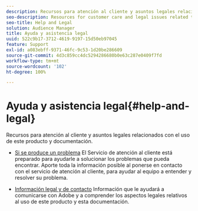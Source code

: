 ```yaml
---
description: Recursos para atención al cliente y asuntos legales relacionados con el uso de este producto y documentación.
seo-description: Resources for customer care and legal issues related to the use of this product and documentation.
seo-title: Help and Legal
solution: Audience Manager
title: Ayuda y asistencia legal
uuid: 522c9b17-3712-4619-9197-15d50eb97045
feature: Support
exl-id: a083ebff-9371-46fc-9c53-1d20be286609
source-git-commit: 4d3c859cc4dc5294286680b0e63c287e0409f7fd
workflow-type: tm+mt
source-wordcount: '102'
ht-degree: 100%

---
```


# Ayuda y asistencia legal{#help-and-legal}

Recursos para atención al cliente y asuntos legales relacionados con el uso de este producto y documentación.

* [Si se produce un problema](/help/using/help-legal/help-problem.md)
El Servicio de atención al cliente está preparado para ayudarle a solucionar los problemas que pueda encontrar. Aporte toda la información posible al ponerse en contacto con el servicio de atención al cliente, para ayudar al equipo a entender y resolver su problema.


* [Información legal y de contacto](/help/using/help-legal/help-legal-contact.md)
Información que le ayudará a comunicarse con Adobe y a comprender los aspectos legales relativos al uso de este producto y esta documentación.
